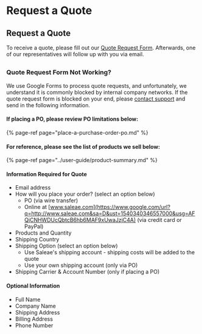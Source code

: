 # Request a Quote

## Request a Quote

To receive a quote, please fill out our [Quote Request Form](https://goo.gl/forms/da0exAsL1DZlQeoW2). Afterwards, one of our representatives will follow up with you via email.



## 

### Quote Request Form Not Working?

We use Google Forms to process quote requests, and unfortunately, we understand it is commonly blocked by internal company networks. If the quote request form is blocked on your end, please [contact support](https://contact.saleae.com/hc/en-us/requests/new) and send in the following information.

#### If placing a PO, please review PO limitations below:

{% page-ref page="place-a-purchase-order-po.md" %}

#### For reference, please see the list of products we sell below:

{% page-ref page="../user-guide/product-summary.md" %}

#### Information Required for Quote

* Email address
* How will you place your order? \(select an option below\)
  * PO \(via wire transfer\)
  * Online at [www.saleae.com](https://www.google.com/url?q=http://www.saleae.com&sa=D&ust=1540340346557000&usg=AFQjCNHWDUcQbtcB6hb6MAF9xUwaJzjC4A) \(via credit card or PayPal\)
* Products and Quantity
* Shipping Country
* Shipping Option \(select an option below\)
  * Use Saleae's shipping account - shipping costs will be added to the quote
  * Use your own shipping account \(only via PO\)
* Shipping Carrier & Account Number \(only if placing a PO\)

#### Optional Information

* Full Name
* Company Name
* Shipping Address
* Billing Address
* Phone Number

